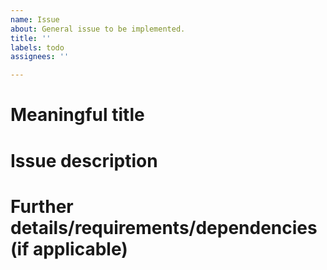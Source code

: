```yaml
---
name: Issue
about: General issue to be implemented.
title: ''
labels: todo
assignees: ''

---
```


# Meaningful title

# Issue description

# Further details/requirements/dependencies (if applicable)
